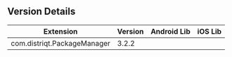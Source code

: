 ## Version Details

| Extension | Version | Android Lib | iOS Lib |
| --- | --- | --- | --- |
| com.distriqt.PackageManager | 3.2.2 |  |  |
